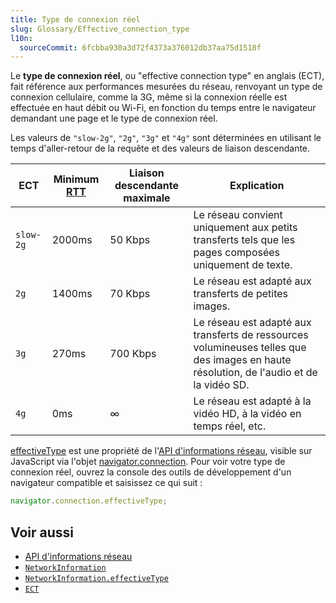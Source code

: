 ```yaml
---
title: Type de connexion réel
slug: Glossary/Effective_connection_type
l10n:
  sourceCommit: 6fcbba930a3d72f4373a376012db37aa75d1518f
---
```

Le **type de connexion réel**, ou "effective connection type" en anglais (ECT), fait référence aux performances mesurées du réseau, renvoyant un type de connexion cellulaire, comme la 3G, même si la connexion réelle est effectuée en haut débit ou Wi-Fi, en fonction du temps entre le navigateur demandant une page et le type de connexion réel.

Les valeurs de `"slow-2g"`, `"2g"`, `"3g"` et `"4g"` sont déterminées en utilisant le temps d'aller-retour de la requête et des valeurs de liaison descendante.

| ECT         | Minimum [RTT](</en-US/docs/Glossary/Round_Trip_Time_(RTT)>) | Liaison descendante maximale | Explication                                                                                             |
| ----------- | ----------------------------------------------------------- | ---------------- | -------------------------------------------------------------------------------------------------------- |
| `slow-2g` | 2000ms                                                      | 50 Kbps          | Le réseau convient uniquement aux petits transferts tels que les pages composées uniquement de texte.                                  |
| `2g`      | 1400ms                                                      | 70 Kbps          | Le réseau est adapté aux transferts de petites images.                                    |
| `3g`      | 270ms                                                       | 700 Kbps         | Le réseau est adapté aux transferts de ressources volumineuses telles que des images en haute résolution, de l'audio et de la vidéo SD. |
| `4g`      | 0ms                                                         | ∞                | Le réseau est adapté à la vidéo HD, à la vidéo en temps réel, etc.                                    |

[effectiveType](/en-US/docs/Web/API/NetworkInformation/effectiveType) est une propriété de l'[API d'informations réseau](/fr/docs/Web/API/Network_Information_API), visible sur JavaScript via l'objet [navigator.connection](/en-US/docs/Web/API/Navigator/connection). Pour voir votre type de connexion réel, ouvrez la console des outils de développement d'un navigateur compatible et saisissez ce qui suit :

```js
navigator.connection.effectiveType;
```

## Voir aussi

- [API d'informations réseau](/fr/docs/Web/API/Network_Information_API)
- [`NetworkInformation`](/fr/docs/Web/API/NetworkInformation)
- [`NetworkInformation.effectiveType`](/fr/docs/Web/API/NetworkInformation/effectiveType)
- [`ECT`](/fr/docs/Web/HTTP/Headers/ECT)
